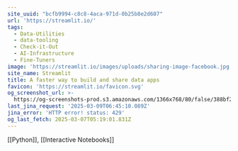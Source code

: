 ```yaml
---
site_uuid: "bcfb9994-c8c8-4aca-971d-0b25b8e2d607"
url: 'https://streamlit.io/'
tags:
  - Data-Utilities
  - data-tooling
  - Check-it-Out
  - AI-Infrastructure
  - Fine-Tuners
image: 'https://streamlit.io/images/uploads/sharing-image-facebook.jpg'
site_name: Streamlit
title: A faster way to build and share data apps
favicon: 'https://streamlit.io/favicon.svg'
og_screenshot_url: >-
  https://og-screenshots-prod.s3.amazonaws.com/1366x768/80/false/388bf225b1fc3b82fce9bad62000b837d5c94b70ae2add1017fef897f68eda8e.jpeg
last_jina_request: '2025-03-09T06:45:10.089Z'
jina_error: 'HTTP error! status: 429'
og_last_fetch: 2025-03-07T05:19:01.831Z
---
```

[[Python]], [[Interactive Notebooks]]
